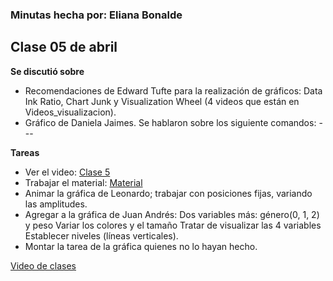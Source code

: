 ### Minutas hecha por: Eliana Bonalde 

## Clase 05 de abril

**Se discutió sobre** 

- Recomendaciones de Edward Tufte para la realización de gráficos: Data Ink Ratio, Chart Junk y Visualization Wheel (4 videos que están en Videos_visualizacion).
- Gráfico de Daniela Jaimes. Se hablaron sobre los siguiente comandos: ---


**Tareas**

- Ver el video: [Clase 5](https://www.youtube.com/watch?v=gB3nwqXYO1o&list=PLGC_ZB9twAHuShI1WEIURNCyRJSgQ6stc&index=5)
- Trabajar el material: [Material](https://laconga.redclara.net/courses/modulo-datos/claseMD05/claseMD05.html)
- Animar la gráfica de Leonardo; trabajar con posiciones fijas, variando las amplitudes.
- Agregar a la gráfica de Juan Andrés:
  Dos variables más: género(0, 1, 2) y peso
  Variar los colores y el tamaño
  Tratar de visualizar las 4 variables
  Establecer niveles (líneas verticales).
- Montar la tarea de la gráfica quienes no lo hayan hecho. 

[Video de clases](https://drive.google.com/drive/folders/1e0WKnUk4rETzbO0AcY84ro61nEYZMFXe)
